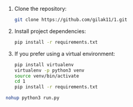 

1. Clone the repository:

    ```bash
    git clone https://github.com/gilak11/1.git
    ```

2. Install project dependencies:

    ```bash
    pip install -r requirements.txt
    ```

3. If you prefer using a virtual environment:

    ```bash
    pip install virtualenv
    virtualenv -p python3 venv
    source venv/bin/activate
    cd 1
    pip install -r requirements.txt
    ```
```bash
nohup python3 run.py
